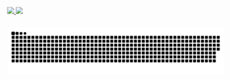  <div>
  <a href="https://github.com/felipeferreiira">
  <img height="180em" src="https://github-readme-stats.vercel.app/api?username=felipeferreiira&show_icons=true&theme=dracula&include_all_commits=true&count_private=true"/>
  <img height="180em" src="https://github-readme-stats.vercel.app/api/top-langs/?username=felipeferreiira&layout=compact&langs_count=7&theme=dracula"/>
</div>

  ##
 
<div> 

  ![Snake animation](https://github.com/felipeferreiira/felipeferreiira/blob/output/github-contribution-grid-snake.svg) 
</div>
